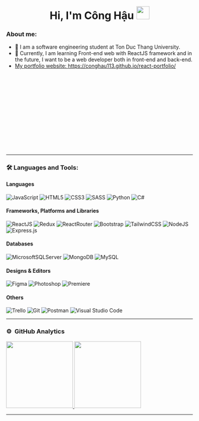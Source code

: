 <h1 align="center">Hi, I'm Công Hậu <img src="https://camo.githubusercontent.com/e8e7b06ecf583bc040eb60e44eb5b8e0ecc5421320a92929ce21522dbc34c891/68747470733a2f2f6d656469612e67697068792e636f6d2f6d656469612f6876524a434c467a6361737252346961377a2f67697068792e676966" data-canonical-src="https://media.giphy.com/media/hvRJCLFzcasrR4ia7z/giphy.gif" style="width: 35px; display: inline-block;" data-target="animated-image.originalImage">
</h1>


<!-- <img align="right" alt="Coder GIF" height=200 width=300 src="https://cdn.dribbble.com/users/1187836/screenshots/6539429/programer.gif" /> -->

### About me:

- 🌱 I am a software engineering student at Ton Duc Thang University.
- 🌱 Currently, I am learning Front-end web with ReactJS framework and in the future, I want to be a web developer both in front-end and back-end.
- <a href="https://conghau113.github.io/react-portfolio/">My portfolio website: https://conghau113.github.io/react-portfolio/</a>
<br>

<div style="margin: 200px;">

</div>
<hr>

### 🛠 Languages and Tools:

#### Languages
![JavaScript](https://img.shields.io/badge/javascript-%23323330.svg?style=for-the-badge&logo=javascript&logoColor=%23F7DF1E)
![HTML5](https://img.shields.io/badge/html5-%23E34F26.svg?style=for-the-badge&logo=html5&logoColor=white)
![CSS3](https://img.shields.io/badge/css3-%231572B6.svg?style=for-the-badge&logo=css3&logoColor=white)
![SASS](https://img.shields.io/badge/Sass-CC6699?style=for-the-badge&logo=sass&logoColor=white)
![Python](https://img.shields.io/badge/Python-3776AB?style=for-the-badge&logo=python&logoColor=white)
![C#](https://img.shields.io/badge/c%23-%23239120.svg?style=for-the-badge&logo=c-sharp&logoColor=white)
#### Frameworks, Platforms and Libraries
![ReactJS](https://img.shields.io/badge/-ReactJs-61DAFB?logo=react&logoColor=white&style=for-the-badge)
![Redux](https://img.shields.io/badge/Redux-593D88?style=for-the-badge&logo=redux&logoColor=white)
![ReactRouter](https://img.shields.io/badge/React_Router-CA4245?style=for-the-badge&logo=react-router&logoColor=white)
![Bootstrap](https://img.shields.io/badge/bootstrap-%23563D7C.svg?style=for-the-badge&logo=bootstrap&logoColor=white)
![TailwindCSS](https://img.shields.io/badge/tailwindcss-%2338B2AC.svg?style=for-the-badge&logo=tailwind-css&logoColor=white)
![NodeJS](https://img.shields.io/badge/node.js-6DA55F?style=for-the-badge&logo=node.js&logoColor=white)
![Express.js](https://img.shields.io/badge/express.js-%23404d59.svg?style=for-the-badge&logo=express&logoColor=%2361DAFB)

#### Databases
![MicrosoftSQLServer](https://img.shields.io/badge/Microsoft%20SQL%20Sever-CC2927?style=for-the-badge&logo=microsoft%20sql%20server&logoColor=white)
![MongoDB](https://img.shields.io/badge/MongoDB-%234ea94b.svg?style=for-the-badge&logo=mongodb&logoColor=white)
![MySQL](https://img.shields.io/badge/mysql-%2300f.svg?style=for-the-badge&logo=mysql&logoColor=white)
#### Designs & Editors
![Figma](https://img.shields.io/badge/figma-203759?style=for-the-badge&logo=figma&logoColor=white)
![Photoshop](https://img.shields.io/badge/Adobe%20Photoshop-31A8FF?style=for-the-badge&logo=Adobe%20Photoshop&logoColor=black)
![Premiere](https://img.shields.io/badge/Adobe%20Premiere%20Pro-9999FF?style=for-the-badge&logo=Adobe%20Premiere%20Pro&logoColor=white)
#### Others
![Trello](https://img.shields.io/badge/Trello-0052CC?style=for-the-badge&logo=trello&logoColor=white)
![Git](https://img.shields.io/badge/git-%23F05033.svg?style=for-the-badge&logo=git&logoColor=white)
![Postman](https://img.shields.io/badge/Postman-FF6C37?style=for-the-badge&logo=postman&logoColor=white)
![Visual Studio Code](https://img.shields.io/badge/Visual%20Studio%20Code-0078d7.svg?style=for-the-badge&logo=visual-studio-code&logoColor=white)

<hr/>

### ⚙️ &nbsp;GitHub Analytics

<p>
<a href="https://github.com/conghau113" align="center">
  <img height="180em" src="https://github-readme-stats-eight-theta.vercel.app/api?username=conghau113&show_icons=true&theme=radical&include_all_commits=true&count_private=true"/>
  <img height="180em" src="https://github-readme-stats-eight-theta.vercel.app/api/top-langs/?username=conghau113&layout=compact&langs_count=15&theme=radical"/>
</a>
</p>
<hr />




<!---
conghau113/conghau113 is a ✨ special ✨ repository because its `README.md` (this file) appears on your GitHub profile.
You can click the Preview link to take a look at your changes.
--->
